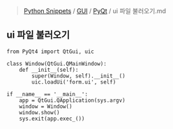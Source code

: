 > [Python Snippets](../../README.md) / [GUI](../README.md) / [PyQt](README.md) / ui 파일 불러오기.md
## ui 파일 불러오기
    from PyQt4 import QtGui, uic
    
    class Window(QtGui.QMainWindow):
        def __init__(self):
            super(Window, self).__init__()
            uic.loadUi('form.ui', self)
    
    if __name__ == '__main__':
        app = QtGui.QApplication(sys.argv)
        window = Window()
        window.show()
        sys.exit(app.exec_())